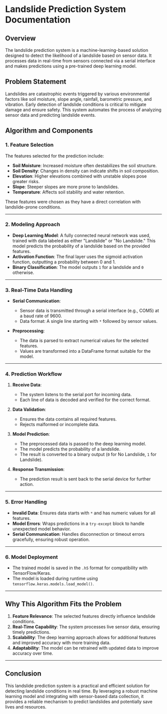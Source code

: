 # Landslide Prediction System Documentation

## Overview
The landslide prediction system is a machine-learning-based solution designed to detect the likelihood of a landslide based on sensor data. It processes data in real-time from sensors connected via a serial interface and makes predictions using a pre-trained deep learning model.

## Problem Statement
Landslides are catastrophic events triggered by various environmental factors like soil moisture, slope angle, rainfall, barometric pressure, and vibration. Early detection of landslide conditions is critical to mitigate damage and ensure safety. This system automates the process of analyzing sensor data and predicting landslide events.

## Algorithm and Components

### 1. **Feature Selection**
The features selected for the prediction include:
- **Soil Moisture**: Increased moisture often destabilizes the soil structure.
- **Soil Density**: Changes in density can indicate shifts in soil composition.
- **Elevation**: Higher elevations combined with unstable slopes pose greater risks.
- **Slope**: Steeper slopes are more prone to landslides.
- **Temperature**: Affects soil stability and water retention.

These features were chosen as they have a direct correlation with landslide-prone conditions.

---

### 2. **Modeling Approach**
- **Deep Learning Model**: A fully connected neural network was used, trained with data labeled as either "Landslide" or "No Landslide." This model predicts the probability of a landslide based on the provided features.
- **Activation Function**: The final layer uses the sigmoid activation function, outputting a probability between 0 and 1.
- **Binary Classification**: The model outputs `1` for a landslide and `0` otherwise.

---

### 3. **Real-Time Data Handling**
- **Serial Communication**:
  - Sensor data is transmitted through a serial interface (e.g., COM5) at a baud rate of 9600.
  - Data format: A single line starting with `*` followed by sensor values.
  
- **Preprocessing**:
  - The data is parsed to extract numerical values for the selected features.
  - Values are transformed into a DataFrame format suitable for the model.
  
---

### 4. **Prediction Workflow**
1. **Receive Data**:
   - The system listens to the serial port for incoming data.
   - Each line of data is decoded and verified for the correct format.

2. **Data Validation**:
   - Ensures the data contains all required features.
   - Rejects malformed or incomplete data.

3. **Model Prediction**:
   - The preprocessed data is passed to the deep learning model.
   - The model predicts the probability of a landslide.
   - The result is converted to a binary output (`0` for No Landslide, `1` for Landslide).

4. **Response Transmission**:
   - The prediction result is sent back to the serial device for further action.

---

### 5. **Error Handling**
- **Invalid Data**: Ensures data starts with `*` and has numeric values for all features.
- **Model Errors**: Wraps predictions in a `try-except` block to handle unexpected model behavior.
- **Serial Communication**: Handles disconnection or timeout errors gracefully, ensuring robust operation.

---

### 6. **Model Deployment**
- The trained model is saved in the `.h5` format for compatibility with TensorFlow/Keras.
- The model is loaded during runtime using `tensorflow.keras.models.load_model()`.

---

## Why This Algorithm Fits the Problem
1. **Feature Relevance**: The selected features directly influence landslide conditions.
2. **Real-Time Capability**: The system processes live sensor data, ensuring timely predictions.
3. **Scalability**: The deep learning approach allows for additional features and improved accuracy with more training data.
4. **Adaptability**: The model can be retrained with updated data to improve accuracy over time.

---

## Conclusion
This landslide prediction system is a practical and efficient solution for detecting landslide conditions in real time. By leveraging a robust machine learning model and integrating with sensor-based data collection, it provides a reliable mechanism to predict landslides and potentially save lives and resources.


